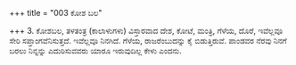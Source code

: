 +++
title = "003 ಕೋಶ ಬಲ"

+++
3. ಕೋಶಬಲ, ತಳತಂತ್ರ (ಕಾಲಾಳುಗಳು) ವಿಸ್ತಾರವಾದ ದೇಶ, ಕೋಟೆ, ಮಂತ್ರಿ, ಗೆಳೆಯ, ದೊರೆ, ಇವೆಲ್ಲವೂ ಸೇರಿ ಸಪ್ತಾಂಗವೆನಿಸುತ್ತದೆ. ಇವೆಲ್ಲವೂ ನಿನಗಿದೆ. ಗೆಳೆಯ, ರಾಜರೆಂಬುದನ್ನು ಕೈ ಬಿಡುತ್ತಿರುವೆ. ಪಾಂಡವರ ನೆರವು ನಿನಗೆ ಬರಲು ನಿನ್ನನ್ನು ಎದುರಿಸುವವರು ಯಾರೂ ಇರುವುದಿಲ್ಲ ಕೇಳು ಎಂದನು.
